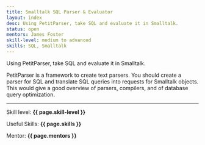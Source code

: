 ```yaml
---
title: Smalltalk SQL Parser & Evaluator
layout: index
desc: Using PetitParser, take SQL and evaluate it in Smalltalk.
status: open
mentors: James Foster
skill-level: medium to advanced
skills: SQL, Smalltalk
---
```

Using PetitParser, take SQL and evaluate it in Smalltalk.

PetitParser is a framework to create text parsers. You should create a parser
for SQL and translate SQL queries into requests for Smalltalk objects.
This would give a good overview of parsers, compilers, and of database query
optimization.

* * *

Skill level: **{{ page.skill-level }}**

Useful Skills: **{{ page.skills }}**

Mentor: **{{ page.mentors }}**
